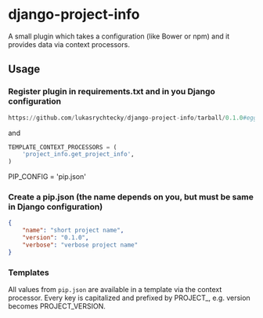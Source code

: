 django-project-info
===================

A small plugin which takes a configuration (like Bower or npm) and it provides data via context processors.

Usage
-----

### Register plugin in requirements.txt and in you Django configuration

```python
https://github.com/lukasrychtecky/django-project-info/tarball/0.1.0#egg=django-project-info-0.1.0
```

and

```python
TEMPLATE_CONTEXT_PROCESSORS = (
    'project_info.get_project_info',
)
```

PIP_CONFIG = 'pip.json'

### Create a pip.json (the name depends on you, but must be same in Django configuration)

```json
{
    "name": "short project name",
    "version": "0.1.0",
    "verbose": "verbose project name"
}
```

### Templates

All values from `pip.json` are available in a template via the context processor. Every key is capitalized and prefixed by PROJECT_, e.g. version becomes PROJECT_VERSION.